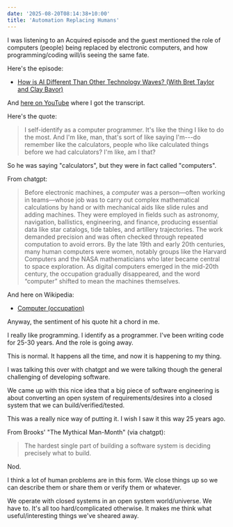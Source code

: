 ```yaml
---
date: '2025-08-20T08:14:38+10:00'
title: 'Automation Replacing Humans'
---
```


I was listening to an Acquired episode and the guest mentioned the role of computers (people) being replaced by electronic computers, and how programming/coding will/is seeing the same fate.

Here's the episode:

* [How is AI Different Than Other Technology Waves? (With Bret Taylor and Clay Bavor)](https://www.acquired.fm/episodes/how-is-ai-different-than-other-technology-waves-with-bret-taylor-and-clay-bavor)

And [here on YouTube](https://www.youtube.com/watch?v=Qt3_bK46il0&ab_channel=Acquired) where I got the transcript.

Here's the quote:

> I self-identify as a computer programmer. It's like the thing I like to do the most. And I'm like, man, that's sort of like saying I'm---do remember like the calculators, people who like calculated things before we had calculators? I'm like, am I that?

So he was saying "calculators", but they were in fact called "computers".

From chatgpt:

> Before electronic machines, a *computer* was a person—often working in teams—whose job was to carry out complex mathematical calculations by hand or with mechanical aids like slide rules and adding machines. They were employed in fields such as astronomy, navigation, ballistics, engineering, and finance, producing essential data like star catalogs, tide tables, and artillery trajectories. The work demanded precision and was often checked through repeated computation to avoid errors. By the late 19th and early 20th centuries, many human computers were women, notably groups like the Harvard Computers and the NASA mathematicians who later became central to space exploration. As digital computers emerged in the mid-20th century, the occupation gradually disappeared, and the word “computer” shifted to mean the machines themselves.

And here on Wikipedia:

* [Computer (occupation)](https://en.wikipedia.org/wiki/Computer_(occupation))

Anyway, the sentiment of his quote hit a chord in me.

I really like programming. I identify as a programmer. I've been writing code for 25-30 years. And the role is going away.

This is normal. It happens all the time, and now it is happening to my thing.

I was talking this over with chatgpt and we were talking though the general challenging of developing software.

We came up with this nice idea that a big piece of software engineering is about converting an open system of requirements/desires into a closed system that we can build/verified/tested.

This was a really nice way of putting it. I wish I saw it this way 25 years ago.

From Brooks' "The Mythical Man-Month" (via chatgpt):

> The hardest single part of building a software system is deciding precisely what to build.

Nod.

I think a lot of human problems are in this form. We close things up so we can describe them or share them or verify them or whatever.

We operate with closed systems in an open system world/universe. We have to. It's all too hard/complicated otherwise. It makes me think what useful/interesting things we've sheared away.